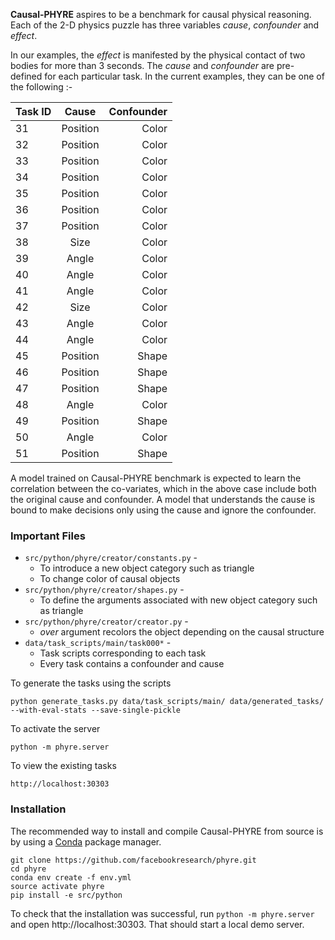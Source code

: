 **Causal-PHYRE** aspires to be a benchmark for causal physical reasoning. Each of the 2-D physics puzzle has three variables *cause*, *confounder* and *effect*. 

In our examples, the *effect* is manifested by the physical contact of two bodies for more than 3 seconds. The *cause* and *confounder* are pre-defined for each particular task. In the current examples, they can be one of the following :-

| Task ID     | Cause         | Confounder |
| ------------- |:-------------:| -----:|
| 31 | Position | Color |
| 32 | Position | Color |
| 33 | Position | Color |
| 34 | Position | Color |
| 35 | Position | Color |
| 36 | Position | Color |
| 37 | Position | Color |
| 38 | Size | Color |
| 39 | Angle | Color |
| 40 | Angle | Color |
| 41 | Angle | Color |
| 42 | Size| Color |
| 43 | Angle | Color |
| 44 | Angle | Color |
| 45 | Position | Shape |
| 46 | Position | Shape |
| 47 | Position | Shape |
| 48 | Angle | Color |
| 49 | Position | Shape |
| 50 | Angle | Color |
| 51 | Position | Shape |

A model trained on Causal-PHYRE benchmark is expected to learn the correlation between the co-variates, which in the above case include both the original cause and confounder. A model that understands the cause is bound to make decisions only using the cause and ignore the confounder.

### Important Files

- `src/python/phyre/creator/constants.py` - 
	- To introduce a new object category such as triangle
	- To change color of causal objects
- `src/python/phyre/creator/shapes.py` - 
	-  To define the arguments associated with new object category such as triangle
- `src/python/phyre/creator/creator.py` -
	- *over* argument recolors the object depending on the causal structure
- `data/task_scripts/main/task000*` -
	- Task scripts corresponding to each task
	- Every task contains a confounder and cause 


To generate the tasks using the scripts

`python generate_tasks.py data/task_scripts/main/ data/generated_tasks/  --with-eval-stats --save-single-pickle`

To activate the server

`python -m phyre.server`

To view the existing tasks

`http://localhost:30303`


### Installation 

The recommended way to install and compile Causal-PHYRE from source is by using a [Conda](https://docs.conda.io/en/latest/) package manager.

 ```(bash)
git clone https://github.com/facebookresearch/phyre.git
cd phyre
conda env create -f env.yml
source activate phyre
pip install -e src/python
```

  To check that the installation was successful, run `python -m phyre.server` and open http://localhost:30303. That should start a local demo server.

```
